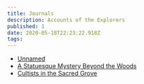 ```yaml
---
title: Journals
description: Accounts of the Explorers
published: 1
date: 2020-05-18T22:23:22.918Z
tags: 
---
```


* [Unnamed](/journals/2020-05-18)
* [A Statuesque Mystery Beyond the Woods](/journals/2020-05-15)
* [Cultists in the Sacred Grove](/journals/2020-05-11)